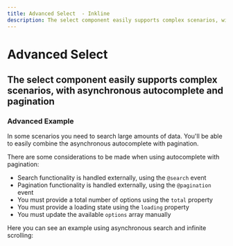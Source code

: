 ```yaml
---
title: Advanced Select  - Inkline
description: The select component easily supports complex scenarios, with asynchronous autocomplete and pagination. 
---
```


<script setup>
import {
    ISelectAdvancedExample
} from '@inkline/inkline/components/ISelect/examples/index.mjs';
import { default as ISelectAdvancedExampleHTML } from '@inkline/inkline/components/ISelect/examples/advanced.html?raw';
import { default as ISelectAdvancedExampleJS } from '@inkline/inkline/components/ISelect/examples/advanced.mjs?raw';
</script>


# Advanced Select 
## The select component easily supports complex scenarios, with asynchronous autocomplete and pagination

### Advanced Example
In some scenarios you need to search large amounts of data. You'll be able to easily combine the asynchronous autocomplete with pagination. 

 There are some considerations to be made when using autocomplete with pagination:
- Search functionality is handled externally, using the `@search` event
- Pagination functionality is handled externally, using the `@pagination` event
- You must provide a total number of options using the `total` property
- You must provide a loading state using the `loading` property
- You must update the available `options` array manually

Here you can see an example using asynchronous search and infinite scrolling:

<example :component="ISelectAdvancedExample" :html="ISelectAdvancedExampleHTML" :js="ISelectAdvancedExampleJS"></example>






